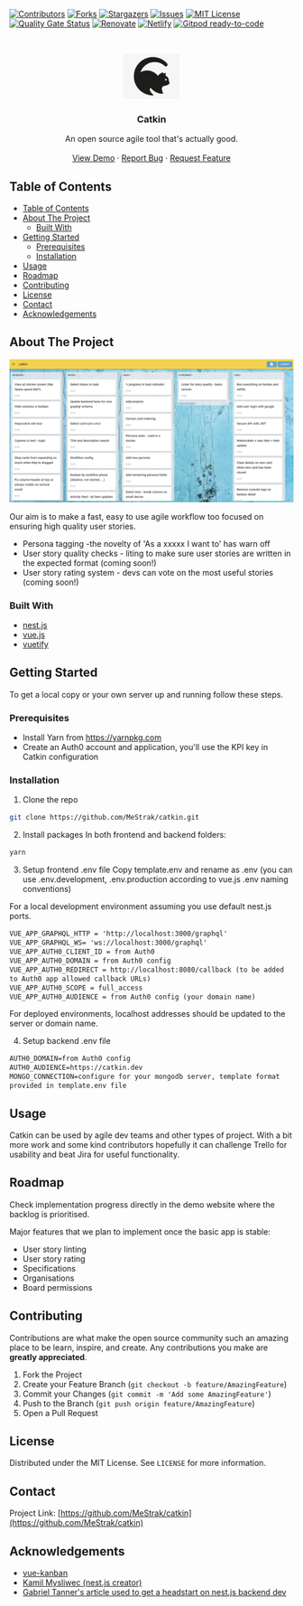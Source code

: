 
<!-- PROJECT SHIELDS -->
<!--
*** I'm using markdown "reference style" links for readability.
*** Reference links are enclosed in brackets [ ] instead of parentheses ( ).
*** See the bottom of this document for the declaration of the reference variables
*** for contributors-url, forks-url, etc. This is an optional, concise syntax you may use.
*** https://www.markdownguide.org/basic-syntax/#reference-style-links
-->

[![Contributors][contributors-shield]][contributors-url]
[![Forks][forks-shield]][forks-url]
[![Stargazers][stars-shield]][stars-url]
[![Issues][issues-shield]][issues-url]
[![MIT License][license-shield]][license-url]
[![Quality Gate Status][sonarcloud-shield]][sonarcloud-url]
[![Renovate][renovate-shield]][renovate-url]
[![Netlify][netlify-shield]][netlify-url]
[![Gitpod ready-to-code](https://img.shields.io/badge/Gitpod-ready--to--code-blue?logo=gitpod)](https://gitpod.io/#https://github.com/MeStrak/catkin)

<!-- PROJECT LOGO -->
<br />
<p align="center">
  <a href="https://github.com/MeStrak/catkin">
    <img src="images/logo.svg" alt="Logo" width="100">
  </a>

  <h3 align="center">Catkin</h3>

  <p align="center">
    An open source agile tool that's actually good.
    <br />
    <br />
    <a href="https://www.catkin.dev">View Demo</a>
    ·
    <a href="https://github.com/MeStrak/catkin/issues">Report Bug</a>
    ·
    <a href="https://github.com/MeStrak/catkin/issues">Request Feature</a>
  </p>
</p>

<!-- TABLE OF CONTENTS -->

## Table of Contents

- [Table of Contents](#table-of-contents)
- [About The Project](#about-the-project)
  - [Built With](#built-with)
- [Getting Started](#getting-started)
  - [Prerequisites](#prerequisites)
  - [Installation](#installation)
- [Usage](#usage)
- [Roadmap](#roadmap)
- [Contributing](#contributing)
- [License](#license)
- [Contact](#contact)
- [Acknowledgements](#acknowledgements)

<!-- ABOUT THE PROJECT -->

## About The Project

[![Product Name Screen Shot][product-screenshot]](https://catkin.dev)

Our aim is to make a fast, easy to use agile workflow too focused on ensuring high quality user stories.

- Persona tagging -the novelty of 'As a xxxxx I want to' has warn off
- User story quality checks - liting to make sure user stories are written in the expected format (coming soon!)
- User story rating system - devs can vote on the most useful stories (coming soon!)

### Built With

- [nest.js](https://nestjs.com)
- [vue.js](https://vuejs.org)
- [vuetify](https://vuetifyjs.com)

<!-- GETTING STARTED -->

## Getting Started

To get a local copy or your own server up and running follow these steps.

### Prerequisites

- Install Yarn from https://yarnpkg.com
- Create an Auth0 account and application, you'll use the KPI key in Catkin configuration

### Installation

1. Clone the repo

```sh
git clone https://github.com/MeStrak/catkin.git
```

2. Install packages
   In both frontend and backend folders:

```sh
yarn
```

3. Setup frontend .env file
   Copy template.env and rename as .env (you can use .env.development, .env.production according to vue.js .env naming conventions)

For a local development environment assuming you use default nest.js ports.

```
VUE_APP_GRAPHQL_HTTP = 'http://localhost:3000/graphql'
VUE_APP_GRAPHQL_WS= 'ws://localhost:3000/graphql'
VUE_APP_AUTH0_CLIENT_ID = from Auth0
VUE_APP_AUTH0_DOMAIN = from Auth0 config
VUE_APP_AUTH0_REDIRECT = http://localhost:8080/callback (to be added to Auth0 app allowed callback URLs)
VUE_APP_AUTH0_SCOPE = full_access
VUE_APP_AUTH0_AUDIENCE = from Auth0 config (your domain name)
```

For deployed environments, localhost addresses should be updated to the server or domain name.

4. Setup backend .env file

```
AUTH0_DOMAIN=from Auth0 config
AUTH0_AUDIENCE=https://catkin.dev
MONGO_CONNECTION=configure for your mongodb server, template format provided in template.env file
```

<!-- USAGE EXAMPLES -->

## Usage

Catkin can be used by agile dev teams and other types of project. With a bit more work and some kind contributors hopefully it can challenge Trello for usability and beat Jira for useful functionality.

<!-- ROADMAP -->

## Roadmap

Check implementation progress directly in the demo website where the backlog is prioritised.

Major features that we plan to implement once the basic app is stable:

- User story linting
- User story rating
- Specifications
- Organisations
- Board permissions

<!-- CONTRIBUTING -->

## Contributing

Contributions are what make the open source community such an amazing place to be learn, inspire, and create. Any contributions you make are **greatly appreciated**.

1. Fork the Project
2. Create your Feature Branch (`git checkout -b feature/AmazingFeature`)
3. Commit your Changes (`git commit -m 'Add some AmazingFeature'`)
4. Push to the Branch (`git push origin feature/AmazingFeature`)
5. Open a Pull Request

<!-- LICENSE -->

## License

Distributed under the MIT License. See `LICENSE` for more information.

<!-- CONTACT -->

## Contact

Project Link: [https://github.com/MeStrak/catkin](https://github.com/MeStrak/catkin)

<!-- ACKNOWLEDGEMENTS -->

## Acknowledgements

- [vue-kanban](https://github.com/BrockReece/vue-kanban)
- [Kamil Mysliwec (nest.js creator)](https://github.com/kamilmysliwiec)
- [Gabriel Tanner's article used to get a headstart on nest.js backend dev](https://medium.com/better-programming/building-a-graphql-server-in-nestjs-f9ba34e773a3)

<!-- MARKDOWN LINKS & IMAGES -->
<!-- https://www.markdownguide.org/basic-syntax/#reference-style-links -->

[contributors-shield]: https://img.shields.io/github/contributors/MeStrak/catkin.svg?style=flat-square
[contributors-url]: https://github.com/MeStrak/catkin/graphs/contributors
[forks-shield]: https://img.shields.io/github/forks/MeStrak/catkin.svg?style=flat-square
[forks-url]: https://github.com/MeStrak/catkin/network/members
[stars-shield]: https://img.shields.io/github/stars/MeStrak/catkin.svg?style=flat-square
[stars-url]: https://github.com/MeStrak/catkin/stargazers
[issues-shield]: https://img.shields.io/github/issues/MeStrak/catkin.svg?style=flat-square
[issues-url]: https://github.com/MeStrak/catkin/issues
[license-shield]: https://img.shields.io/badge/License-MIT-brightgreen.svg
[license-url]: https://github.com/MeStrak/catkin/blob/master/LICENSE
[product-screenshot]: images/screenshot.png
[sonarcloud-shield]: https://sonarcloud.io/api/project_badges/measure?project=MeStrak_catkin&metric=alert_status
[sonarcloud-url]: https://sonarcloud.io/dashboard?id=MeStrak_catkin
[renovate-shield]: https://img.shields.io/badge/renovate-enabled-brightgreen.svg
[renovate-url]: https://renovatebot.com
[netlify-shield]: https://img.shields.io/netlify/484e088b-07df-469b-8ccf-69d0fae6d59d
[netlify-url]: https://www.catkin.dev
